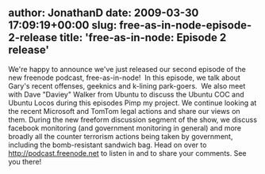 author: JonathanD
date: 2009-03-30 17:09:19+00:00
slug: free-as-in-node-episode-2-release
title: 'free-as-in-node: Episode 2 release'
---

We're happy to announce we've just released our second episode of the new freenode podcast, free-as-in-node!  In this episode, we talk about Gary's recent offenses, geeknics and k-lining park-goers.  We also meet with Dave "Daviey" Walker from Ubuntu to discuss the Ubuntu COC and Ubuntu Locos during this episodes Pimp my project. We continue looking at the recent Microsoft and TomTom legal actions and share our views on them.
During the new freeform discussion segment of the show, we discuss facebook monitoring (and government monitoring in general) and more broadly all the counter terrorism actions being taken by government, including the bomb-resistant sandwich bag.
Head on over to http://podcast.freenode.net to listen in and to share your comments. See you there!
